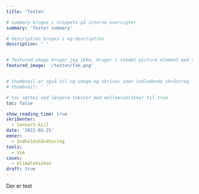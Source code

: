 ```yaml
---
title: 'Testen'

# summary bruges i snippets på interne oversigter
summary: 'Tester summary'

# description bruges i og-description
description: ' '


# featured_image bruger jeg ikke, bruger i stedet picture element med skråstreg i indhold
featured_image: '/testen/fak.png'


# thumbnail er også til og-image og skrives uden indledende skråstreg
# thumbnail: ' '

# toc sættes ved længere tekster med mellemrubrikker til true
toc: false

show_reading_time: true
skribenter:
  - lennart-kiil
date: '2022-01-25'
emner:
  - Indholdshåndtering
tools:
  - Vim
cases:
  - klimaleksikon
draft: true
---
```



Der er test
